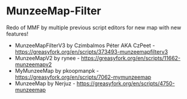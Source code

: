 # MunzeeMap-Filter
Redo of MMF by multiple previous script editors for new map with new features!

* MunzeeMapFilterV3 by Czimbalmos Péter AKA CzPeet - https://greasyfork.org/en/scripts/373493-munzeemapfilterv3
* MunzeeMapV2 by rynee - https://greasyfork.org/en/scripts/11662-munzeemapv2
* MyMunzeeMap by pkoopmanpk - https://greasyfork.org/en/scripts/7062-mymunzeemap
* MunzeeMap by Nerjuz - https://greasyfork.org/en/scripts/4750-munzeemap

